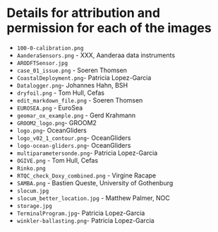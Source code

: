 # Details for attribution and permission for each of the images

- `100-0-calibration.png`
- `AanderaSensors.png` - XXX, Aanderaa data instruments
- `ARODFTSensor.jpg`
- `case_01_issue.png` - Soeren Thomsen
- `CoastalDeployment.png`- Patricia Lopez-Garcia
- `Datalogger.png`- Johannes Hahn, BSH
- `dryfoil.png` - Tom Hull, Cefas
- `edit_markdown_file.png` - Soeren Thomsen
- `EUROSEA.png` - EuroSea
- `geomar_ox_example.png` - Gerd Krahmann
- `GROOM2_logo.png`- GROOM2
- `logo.png`- OceanGliders
- `logo_v02_1_contour.png`- OceanGliders
- `logo-ocean-gliders.png`- OceanGliders
- `multiparametersonde.png`- Patricia Lopez-Garcia
- `OGIVE.png` - Tom Hull, Cefas
- `Rinko.png`
- `RTQC_check_Doxy_combined.png` - Virgine Racape
- `SAMBA.png` - Bastien Queste, University of Gothenburg
- `slocum.jpg`
- `slocum_better_location.jpg` - Matthew Palmer, NOC
- `storage.jpg`
- `TerminalProgram.jpg`- Patricia Lopez-Garcia
- `winkler-ballasting.png`- Patricia Lopez-Garcia
